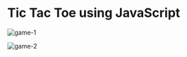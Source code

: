 # Tic Tac Toe using JavaScript

![game-1](https://user-images.githubusercontent.com/98164944/226406113-589e47f8-02e5-4368-8356-5e4ba5db4695.png)

![game-2](https://user-images.githubusercontent.com/98164944/226406134-58033e5b-0881-4da7-924a-76e24b37a92a.png)
